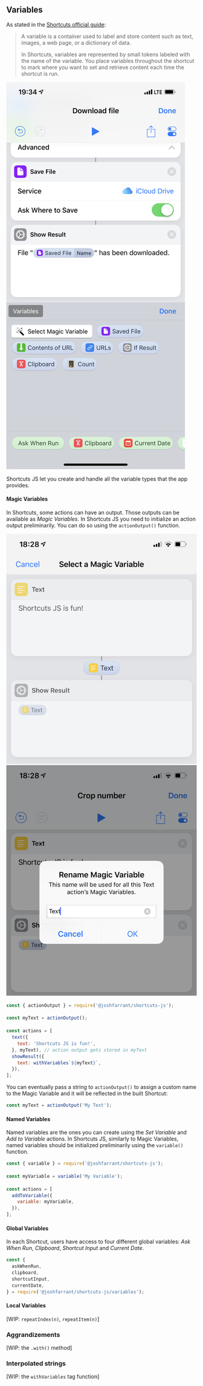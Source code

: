 ## Variables

As stated in the [Shortcuts official guide](https://support.apple.com/it-it/guide/shortcuts/welcome/ios):

> A variable is a container used to label and store content such as text, images, a web page, or a dictionary of data.
>
> In Shortcuts, variables are represented by small tokens labeled with the name of the variable. You place variables throughout the shortcut to mark where you want to set and retrieve content each time the shortcut is run.

![!screenshot](./screenshot00.png)

Shortcuts JS let you create and handle all the variable types that the app provides.

#### Magic Variables

In Shortcuts, some actions can have an output. Those outputs can be available as *Magic Variables*. In Shortcuts JS you need to initialize an action output preliminarily. You can do so using the `actionOutput()` function.

![!screenshot:top](./screenshot01.png) ![!screenshot:top](./screenshot02.png)

```js
const { actionOutput } = require('@joshfarrant/shortcuts-js');

const myText = actionOutput();

const actions = [
  text({
    text: 'Shortcuts JS is fun!',
  }, myText), // action output gets stored in myText
  showResult({
    text: withVariables`${myText}`,
  }),
];
```

You can eventually pass a string to `actionOutput()` to assign a custom name to the Magic Variable and it will be reflected in the built Shortcut:

```js
const myText = actionOutput('My Text');
```

#### Named Variables

Named variables are the ones you can create using the *Set Variable* and *Add to Variable* actions. In Shortcuts JS, similarly to Magic Variables, named variables should be initialized preliminarily using the `variable()` function.

```js
const { variable } = require('@joshfarrant/shortcuts-js');

const myVariable = variable('My Variable');

const actions = [
  addToVariable({
    variable: myVariable,
  }),
];
```

#### Global Variables

In each Shortcut, users have access to four different global variables: *Ask When Run*, *Clipboard*, *Shortcut Input* and *Current Date*.

```js
const {
  askWhenRun,
  clipboard,
  shortcutInput,
  currentDate,
} = require('@joshfarrant/shortcuts-js/variables');
```

#### Local Variables

[WIP: `repeatIndex(n)`, `repeatItem(n)`]

### Aggrandizements

[WIP: the `.with()` method]

### Interpolated strings

[WIP: the `withVariables` tag function]
